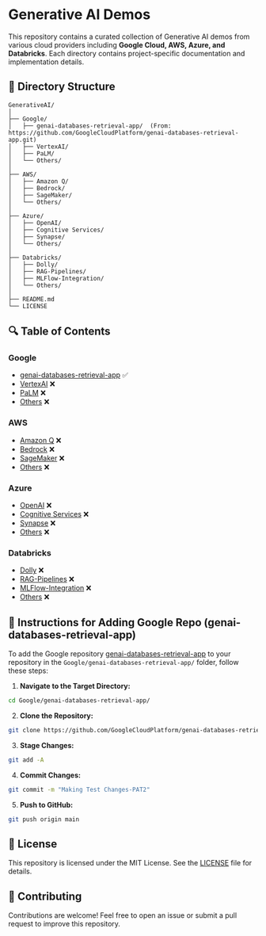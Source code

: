 # Generative AI Demos

This repository contains a curated collection of Generative AI demos from various cloud providers including **Google Cloud, AWS, Azure, and Databricks**. Each directory contains project-specific documentation and implementation details.

## 📁 Directory Structure

```
GenerativeAI/
│
├── Google/
│   ├── genai-databases-retrieval-app/  (From: https://github.com/GoogleCloudPlatform/genai-databases-retrieval-app.git)
│   ├── VertexAI/
│   ├── PaLM/
│   └── Others/
│
├── AWS/
│   ├── Amazon Q/
│   ├── Bedrock/
│   ├── SageMaker/
│   └── Others/
│
├── Azure/
│   ├── OpenAI/
│   ├── Cognitive Services/
│   ├── Synapse/
│   └── Others/
│
├── Databricks/
│   ├── Dolly/
│   ├── RAG-Pipelines/
│   ├── MLFlow-Integration/
│   └── Others/
│
├── README.md
└── LICENSE
```

## 🔍 Table of Contents

### Google
- [genai-databases-retrieval-app](Google/genai-databases-retrieval-app/) ✅
- [VertexAI](Google/VertexAI/) ❌
- [PaLM](Google/PaLM/) ❌
- [Others](Google/Others/) ❌

### AWS
- [Amazon Q](AWS/Amazon%20Q/) ❌
- [Bedrock](AWS/Bedrock/) ❌
- [SageMaker](AWS/SageMaker/) ❌
- [Others](AWS/Others/) ❌

### Azure
- [OpenAI](Azure/OpenAI/) ❌
- [Cognitive Services](Azure/Cognitive%20Services/) ❌
- [Synapse](Azure/Synapse/) ❌
- [Others](Azure/Others/) ❌

### Databricks
- [Dolly](Databricks/Dolly/) ❌
- [RAG-Pipelines](Databricks/RAG-Pipelines/) ❌
- [MLFlow-Integration](Databricks/MLFlow-Integration/) ❌
- [Others](Databricks/Others/) ❌


## 📜 Instructions for Adding Google Repo (genai-databases-retrieval-app)

To add the Google repository [genai-databases-retrieval-app](https://github.com/GoogleCloudPlatform/genai-databases-retrieval-app.git) to your repository in the `Google/genai-databases-retrieval-app/` folder, follow these steps:

1. **Navigate to the Target Directory:**
```bash
cd Google/genai-databases-retrieval-app/
```

2. **Clone the Repository:**
```bash
git clone https://github.com/GoogleCloudPlatform/genai-databases-retrieval-app.git .
```

3. **Stage Changes:**
```bash
git add -A
```

4. **Commit Changes:**
```bash
git commit -m "Making Test Changes-PAT2"
```

5. **Push to GitHub:**
```bash
git push origin main
```

## 📜 License

This repository is licensed under the MIT License. See the [LICENSE](LICENSE) file for details.

## 📢 Contributing

Contributions are welcome! Feel free to open an issue or submit a pull request to improve this repository.